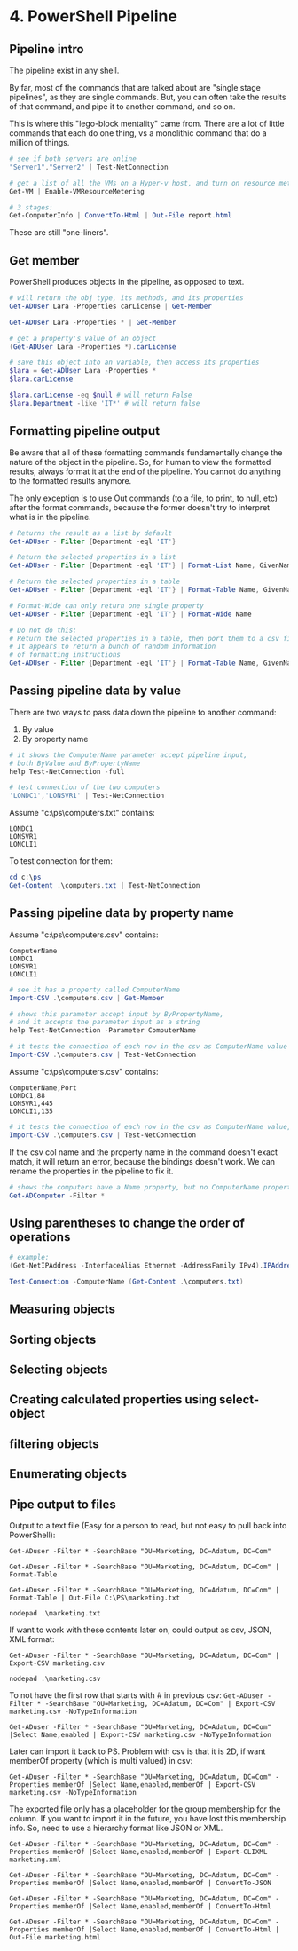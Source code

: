# 4. PowerShell Pipeline
## Pipeline intro
The pipeline exist in any shell. 

By far, most of the commands that are talked about are "single stage pipelines", as they are single commands. But, you can often take the results of that command, and pipe it to another command, and so on. 

This is where this "lego-block mentality" came from. There are a lot of little commands that each do one thing, vs a monolithic command that do a million of things. 

```powershell
# see if both servers are online
"Server1","Server2" | Test-NetConnection

# get a list of all the VMs on a Hyper-v host, and turn on resource metering on all of them
Get-VM | Enable-VMResourceMetering

# 3 stages: 
Get-ComputerInfo | ConvertTo-Html | Out-File report.html

```

These are still "one-liners".

## Get member
PowerShell produces objects in the pipeline, as opposed to text. 

```powershell
# will return the obj type, its methods, and its properties
Get-ADUser Lara -Properties carLicense | Get-Member

Get-ADUser Lara -Properties * | Get-Member

# get a property's value of an object
(Get-ADUser Lara -Properties *).carLicense

# save this object into an variable, then access its properties
$lara = Get-ADUser Lara -Properties *
$lara.carLicense

$lara.carLicense -eq $null # will return False
$lara.Department -like 'IT*' # will return false
```

## Formatting pipeline output
Be aware that all of these formatting commands fundamentally change the nature of the object in the pipeline. So, for human to view the formatted results, always format it at the end of the pipeline. You cannot do anything to the formatted results anymore. 

The only exception is to use Out commands (to a file, to print, to null, etc) after the format commands, because the former doesn't try to interpret what is in the pipeline. 

```powershell
# Returns the result as a list by default
Get-ADUser - Filter {Department -eql 'IT'}

# Return the selected properties in a list
Get-ADUser - Filter {Department -eql 'IT'} | Format-List Name, GivenName, Surname, Enabled

# Return the selected properties in a table
Get-ADUser - Filter {Department -eql 'IT'} | Format-Table Name, GivenName, Surname, Enabled

# Format-Wide can only return one single property
Get-ADUser - Filter {Department -eql 'IT'} | Format-Wide Name

# Do not do this: 
# Return the selected properties in a table, then port them to a csv file
# It appears to return a bunch of random information
# of formatting instructions
Get-ADUser - Filter {Department -eql 'IT'} | Format-Table Name, GivenName, Surname, Enabled | Export-CSV C:\PS\users.csv

```

## Passing pipeline data by value
There are two ways to pass data down the pipeline to another command:
1. By value
2. By property name

```powershell
# it shows the ComputerName parameter accept pipeline input, 
# both ByValue and ByPropertyName
help Test-NetConnection -full

# test connection of the two computers
'LONDC1','LONSVR1' | Test-NetConnection

```

Assume "c:\ps\computers.txt" contains: 
```
LONDC1
LONSVR1
LONCLI1
```

To test connection for them:
```powershell
cd c:\ps
Get-Content .\computers.txt | Test-NetConnection

```

## Passing pipeline data by property name
Assume "c:\ps\computers.csv" contains: 
```
ComputerName
LONDC1
LONSVR1
LONCLI1
```

```powershell
# see it has a property called ComputerName
Import-CSV .\computers.csv | Get-Member

# shows this parameter accept input by ByPropertyName,
# and it accepts the parameter input as a string
help Test-NetConnection -Parameter ComputerName

# it tests the connection of each row in the csv as ComputerName value
Import-CSV .\computers.csv | Test-NetConnection

```

Assume "c:\ps\computers.csv" contains: 
```
ComputerName,Port
LONDC1,88
LONSVR1,445
LONCLI1,135
```

```powershell
# it tests the connection of each row in the csv as ComputerName value, and Port value
Import-CSV .\computers.csv | Test-NetConnection

```

If the csv col name and the property name in the command doesn't exact match, it will return an error, because the bindings doesn't work. We can rename the properties in the pipeline to fix it. 
```powershell
# shows the computers have a Name property, but no ComputerName property
Get-ADComputer -Filter *
```

## Using parentheses to change the order of operations
```powershell
# example:
(Get-NetIPAddress -InterfaceAlias Ethernet -AddressFamily IPv4).IPAddress

Test-Connection -ComputerName (Get-Content .\computers.txt)
```

## Measuring objects


## Sorting objects




## Selecting objects



## Creating calculated properties using select-object




## filtering objects




## Enumerating objects




## Pipe output to files

Output to a text file (Easy for a person to read, but not easy to pull back into PowerShell):

`Get-ADuser -Filter * -SearchBase "OU=Marketing, DC=Adatum, DC=Com"`

`Get-ADuser -Filter * -SearchBase "OU=Marketing, DC=Adatum, DC=Com" | Format-Table`


`Get-ADuser -Filter * -SearchBase "OU=Marketing, DC=Adatum, DC=Com" | Format-Table | Out-File C:\PS\marketing.txt`

`nodepad .\marketing.txt`

If want to work with these contents later on, could output as csv, JSON, XML format:

`Get-ADuser -Filter * -SearchBase "OU=Marketing, DC=Adatum, DC=Com" | Export-CSV marketing.csv`

`nodepad .\marketing.csv`

To not have the first row that starts with # in previous csv:
`Get-ADuser -Filter * -SearchBase "OU=Marketing, DC=Adatum, DC=Com" | Export-CSV marketing.csv -NoTypeInformation`

`Get-ADuser -Filter * -SearchBase "OU=Marketing, DC=Adatum, DC=Com" |Select Name,enabled | Export-CSV marketing.csv -NoTypeInformation`

Later can import it back to PS. Problem with csv is that it is 2D, if want memberOf property (which is multi valued) in csv:

`Get-ADuser -Filter * -SearchBase "OU=Marketing, DC=Adatum, DC=Com" -Properties memberOf |Select Name,enabled,memberOf | Export-CSV marketing.csv -NoTypeInformation`

The exported file only has a placeholder for the group membership for the column. If you want to import it in the future, you have lost this membership info. So, need to use a hierarchy format like JSON or XML.

`Get-ADuser -Filter * -SearchBase "OU=Marketing, DC=Adatum, DC=Com" -Properties memberOf |Select Name,enabled,memberOf | Export-CLIXML marketing.xml`

`Get-ADuser -Filter * -SearchBase "OU=Marketing, DC=Adatum, DC=Com" -Properties memberOf |Select Name,enabled,memberOf | ConvertTo-JSON`

`Get-ADuser -Filter * -SearchBase "OU=Marketing, DC=Adatum, DC=Com" -Properties memberOf |Select Name,enabled,memberOf | ConvertTo-Html`

`Get-ADuser -Filter * -SearchBase "OU=Marketing, DC=Adatum, DC=Com" -Properties memberOf |Select Name,enabled,memberOf | ConvertTo-Html | Out-File marketing.html`
